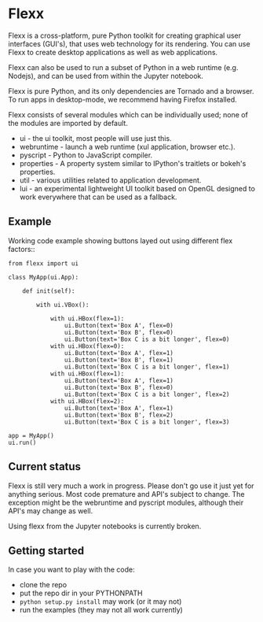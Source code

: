 Flexx
=====

Flexx is a cross-platform, pure Python toolkit for creating graphical
user interfaces (GUI's), that uses web technology for its rendering.
You can use Flexx to create desktop applications as well as web
applications. 

Flexx can also be used to run a subset of Python in a web runtime (e.g.
Nodejs), and can be used from within the Jupyter notebook.

Flexx is pure Python, and its only dependencies are Tornado and a
browser. To run apps in desktop-mode, we recommend having Firefox
installed.

Flexx consists of several modules which can be individually used; none
of the modules are imported by default.

* ui - the ui toolkit, most people will use just this.
* webruntime - launch a web runtime (xul application, browser etc.).
* pyscript - Python to JavaScript compiler.
* properties - A property system similar to IPython's traitlets or
  bokeh's properties.
* util - various utilities related to application development.
* lui - an experimental lightweight UI toolkit based on OpenGL designed
  to work everywhere that can be used as a fallback.


Example
-------

Working code example showing buttons layed out using different flex factors::

    from flexx import ui

    class MyApp(ui.App):
        
        def init(self):
            
            with ui.VBox():
                
                with ui.HBox(flex=1):
                    ui.Button(text='Box A', flex=0)
                    ui.Button(text='Box B', flex=0)
                    ui.Button(text='Box C is a bit longer', flex=0)
                with ui.HBox(flex=0):
                    ui.Button(text='Box A', flex=1)
                    ui.Button(text='Box B', flex=1)
                    ui.Button(text='Box C is a bit longer', flex=1)
                with ui.HBox(flex=1):
                    ui.Button(text='Box A', flex=1)
                    ui.Button(text='Box B', flex=0)
                    ui.Button(text='Box C is a bit longer', flex=2)
                with ui.HBox(flex=2):
                    ui.Button(text='Box A', flex=1)
                    ui.Button(text='Box B', flex=2)
                    ui.Button(text='Box C is a bit longer', flex=3)
    
    app = MyApp()
    ui.run()


Current status
--------------

Flexx is still very much a work in progress. Please don't go use it
just yet for anything serious. Most code premature and API's subject
to change. The exception might be the webruntime and pyscript modules,
although their API's may change as well.

Using flexx from the Jupyter notebooks is currently broken.


Getting started
---------------

In case you want to play with the code:

* clone the repo
* put the repo dir in your PYTHONPATH
* ``python setup.py install`` may work (or it may not)
* run the examples (they may not all work currently)
